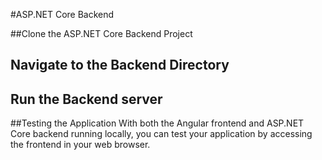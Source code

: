 #ASP.NET Core Backend

##Clone the ASP.NET Core Backend Project

## Navigate to the Backend Directory

## Run the Backend server

##Testing the Application
With both the Angular frontend and ASP.NET Core backend running locally, you can test your application by accessing the frontend in your web browser.
